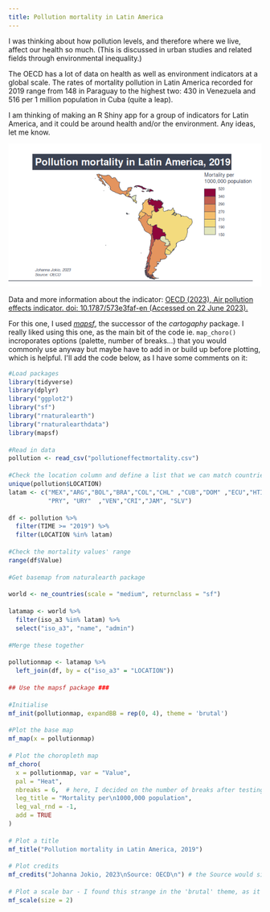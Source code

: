 ```yaml
---
title: Pollution mortality in Latin America
---
```

I was thinking about how pollution levels, and therefore where we live, affect our health so much. (This is discussed in urban studies and related fields through environmental inequality.) 

The OECD has a lot of data on health as well as environment indicators at a global scale. The rates of mortality pollution in Latin America recorded for 2019 range from 148 in Paraguay to the highest two: 430 in Venezuela and 516 per 1 million population in Cuba (quite a leap).

I am thinking of making an R Shiny app for a group of indicators for Latin America, and it could be around health and/or the environment. Any ideas, let me know.

![Pollution mortality in Latin America made with *mapsf*](/images/pollutionmortality_latam.png)

Data and more information about the indicator: [OECD (2023), Air pollution effects indicator. doi: 10.1787/573e3faf-en (Accessed on 22 June 2023).](https://data.oecd.org/air/air-pollution-effects.htm)

For this one, I used [*mapsf*](https://riatelab.github.io/mapsf/), the successor of the *cartogaphy* package. I really liked using this one, as the main bit of the code ie. `map_choro()` incroporates  options (palette, number of breaks...) that you would commonly use anyway but maybe have to add in or build up before plotting, which is helpful. I'll add the code below, as I have some comments on it:

```r
#Load packages
library(tidyverse) 
library(dplyr)
library("ggplot2")
library("sf")
library("rnaturalearth")
library("rnaturalearthdata")
library(mapsf)

#Read in data
pollution <- read_csv("pollutioneffectmortality.csv") 

#Check the location column and define a list that we can match countries to and filter the data by
unique(pollution$LOCATION)
latam <- c("MEX","ARG","BOL","BRA","COL","CHL" ,"CUB","DOM" ,"ECU","HTI" ,"GTM", "NIC","PER",
           "PRY", "URY"  ,"VEN","CRI","JAM", "SLV")

df <- pollution %>% 
  filter(TIME >= "2019") %>% 
  filter(LOCATION %in% latam)

#Check the mortality values' range
range(df$Value) 

#Get basemap from naturalearth package

world <- ne_countries(scale = "medium", returnclass = "sf")

latamap <- world %>% 
  filter(iso_a3 %in% latam) %>% 
  select("iso_a3", "name", "admin")

#Merge these together

pollutionmap <- latamap %>% 
  left_join(df, by = c("iso_a3" = "LOCATION"))

## Use the mapsf package ###

#Initialise
mf_init(pollutionmap, expandBB = rep(0, 4), theme = 'brutal') 

#Plot the base map
mf_map(x = pollutionmap)

# Plot the choropleth map
mf_choro(
  x = pollutionmap, var = "Value",
  pal = "Heat",
  nbreaks = 6,  # here, I decided on the number of breaks after testing a few different ones
  leg_title = "Mortality per\n1000,000 population",
  leg_val_rnd = -1,
  add = TRUE
)

# Plot a title
mf_title("Pollution mortality in Latin America, 2019")

# Plot credits
mf_credits("Johanna Jokio, 2023\nSource: OECD\n") # the Source would sit very close to the horizontal line, hence the linebreak

# Plot a scale bar - I found this strange in the 'brutal' theme, as it just draws a horizontal line rather than showing the scale, and I didn't particularly want the line to stretch over the map
mf_scale(size = 2)
```
